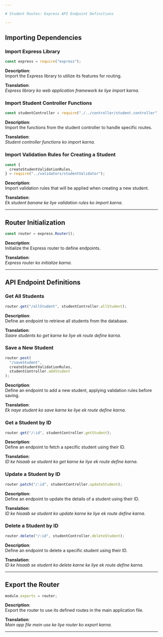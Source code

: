 ```yaml
---

# Student Routes: Express API Endpoint Definitions

---
```


## Importing Dependencies

### Import Express Library

```javascript
const express = require("express");
```

**Description**:  
Import the Express library to utilize its features for routing.

**Translation**:  
_Express library ko web application framework ke liye import karna._

### Import Student Controller Functions

```javascript
const studentController = require("./../controller/student.controller");
```

**Description**:  
Import the functions from the student controller to handle specific routes.

**Translation**:  
_Student controller functions ko import karna._

### Import Validation Rules for Creating a Student

```javascript
const {
  createStudentValidationRules,
} = require("../validators/studentValidator");
```

**Description**:  
Import validation rules that will be applied when creating a new student.

**Translation**:  
_Ek student banane ke liye validation rules ko import karna._

---

## Router Initialization

```javascript
const router = express.Router();
```

**Description**:  
Initialize the Express router to define endpoints.

**Translation**:  
_Express router ko initialize karna._

---

## API Endpoint Definitions

### Get All Students

```javascript
router.get("/allStudent", studentController.allStudent);
```

**Description**:  
Define an endpoint to retrieve all students from the database.

**Translation**:  
_Saare students ko get karne ke liye ek route define karna._

### Save a New Student

```javascript
router.post(
  "/saveStudent",
  createStudentValidationRules,
  studentController.addStudent
);
```

**Description**:  
Define an endpoint to add a new student, applying validation rules before saving.

**Translation**:  
_Ek naye student ko save karne ke liye ek route define karna._

### Get a Student by ID

```javascript
router.get("/:id", studentController.getStudent);
```

**Description**:  
Define an endpoint to fetch a specific student using their ID.

**Translation**:  
_ID ke hisaab se student ko get karne ke liye ek route define karna._

### Update a Student by ID

```javascript
router.patch("/:id", studentController.updateStudent);
```

**Description**:  
Define an endpoint to update the details of a student using their ID.

**Translation**:  
_ID ke hisaab se student ko update karne ke liye ek route define karna._

### Delete a Student by ID

```javascript
router.delete("/:id", studentController.deleteStudent);
```

**Description**:  
Define an endpoint to delete a specific student using their ID.

**Translation**:  
_ID ke hisaab se student ko delete karne ke liye ek route define karna._

---

## Export the Router

```javascript
module.exports = router;
```

**Description**:  
Export the router to use its defined routes in the main application file.

**Translation**:  
_Main app file mein use ke liye router ko export karna._

---

